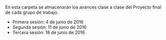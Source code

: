 En esta carpeta se almacenarán los avances clase a clase del Proyecto final de cada grupo de trabajo.

- Primera sesión: 4 de junio de 2016
- Segunda sesión: 11 de junio de 2016
- Tercera sesión: 18 de junio de 2016
